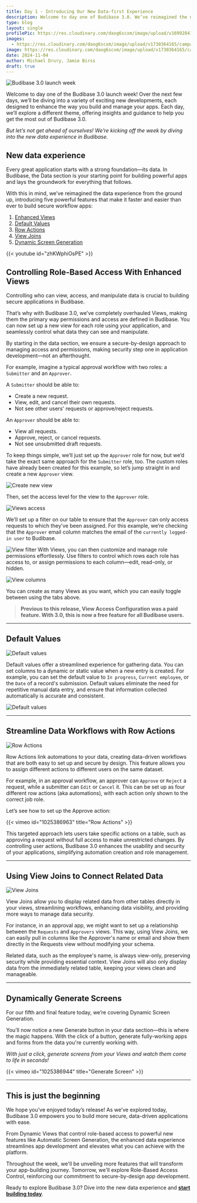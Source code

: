 ```yaml
---
title: Day 1 - Introducing Our New Data-first Experience
description: Welcome to day one of Budibase 3.0. We’ve reimagined the data experience from the ground up, introducing five powerful features that make it faster and easier than ever to build secure workflow apps. 
type: blog
layout: single
profilePic: https://res.cloudinary.com/daog6scxm/image/upload/v1699284176/Branding/Assets/Symbol/RGB/Full%20Colour/bb-symbol-trans_v60zdz.svg
images:
  - https://res.cloudinary.com/daog6scxm/image/upload/v1730364165/campaigns/3.0/day%201/day_1_light_b7c2kr.png
image: https://res.cloudinary.com/daog6scxm/image/upload/v1730364165/campaigns/3.0/day%201/day_1_light_b7c2kr.png
date: 2024-11-04
author: Michael Drury, Jamie Birss
draft: true
---
```

![Budibase 3.0 launch week](https://res.cloudinary.com/daog6scxm/image/upload/v1730721015/campaigns/3.0/playlist_thumb_nj6nek.webp)

Welcome to day one of the Budibase 3.0 launch week! Over the next few days, we’ll be diving into a variety of exciting new developments, each designed to enhance the way you build and manage your apps. Each day, we’ll explore a different theme, offering insights and guidance to help you get the most out of Budibase 3.0.

*But let’s not get ahead of ourselves! We’re kicking off the week by diving into the new data experience in Budibase.*

## New data experience

Every great application starts with a strong foundation—its data. In Budibase, the Data section is your starting point for building powerful apps and lays the groundwork for everything that follows. 

With this in mind, we’ve reimagined the data experience from the ground up, introducing five powerful features that make it faster and easier than ever to build secure workflow apps:

1. [Enhanced Views](#controlling-role-based-access-with-enhanced-views)
2. [Default Values](#default-values)
3. [Row Actions](#streamline-data-workflows-with-row-actions)
4. [View Joins](#using-view-joins-to-connect-related-data)
5. [Dynamic Screen Generation](#dynamically-generate-screens)

{{< youtube id="zhKWphiOsPE" >}}


## Controlling Role-Based Access With Enhanced Views

Controlling who can view, access, and manipulate data is crucial to building secure applications in Budibase. 

That’s why with Budibase 3.0, we’ve completely overhauled Views, making them the primary way permissions and access are defined in Budibase. You can now set up a new view for each role using your application, and seamlessly control what data they can see and manipulate. 

By starting in the data section, we ensure a secure-by-design approach to managing access and permissions, making security step one in application development—not an afterthought.

For example, imagine a typical approval workflow with two roles: a `Submitter` and an `Approver`.

A `Submitter` should be able to:
- Create a new request.
- View, edit, and cancel their own requests.
- Not see other users' requests or approve/reject requests.

An `Approver` should be able to:
- View all requests.
- Approve, reject, or cancel requests.
- Not see unsubmitted draft requests.

To keep things simple, we’ll just set up the `Approver` role for now, but we’d take the exact same approach for the `Submitter` role, too. The custom roles have already been created for this example, so let’s jump straight in and create a new `Approver` view. 

![Create new view](https://res.cloudinary.com/daog6scxm/image/upload/v1730408170/campaigns/3.0/day%201/create_view_iprydq.webp)

Then, set the access level for the view to the `Approver` role. 

![Views access](https://res.cloudinary.com/daog6scxm/image/upload/v1730408168/campaigns/3.0/day%201/custom_roles_t3bloc.webp)

We’ll set up a filter on our table to ensure that the `Approver` can only access requests to which they’ve been assigned. For this example, we’re checking that the `Approver` email column matches the email of the `currently logged-in user` to Budibase.

![View filter](https://res.cloudinary.com/daog6scxm/image/upload/v1730408485/campaigns/3.0/day%201/filter_peddpe.webp)
With Views, you can then customize and manage role permissions effortlessly. Use filters to control which rows each role has access to, or assign permissions to each column—edit, read-only, or hidden.

![View columns](https://res.cloudinary.com/daog6scxm/image/upload/v1730408168/campaigns/3.0/day%201/columns_kksh6t.webp)

You can create as many Views as you want, which you can easily toggle between using the tabs above. 


> **Previous to this release, View Access Configuration was a paid feature. With 3.0, this is now a free feature for all Budibase users.**


---

## Default Values

![Default values](https://res.cloudinary.com/daog6scxm/image/upload/v1730382869/campaigns/3.0/day%201/Default_valuesportrait_pr8o6r.webp)

Default values offer a streamlined experience for gathering data. You can set columns to a dynamic or static value when a new entry is created. For example, you can set the default value to `In progress`, `Current employee`, or the `Date` of a record's submission. Default values eliminate the need for repetitive manual data entry, and ensure that information collected automatically is accurate and consistent.

![Default values](https://res.cloudinary.com/daog6scxm/image/upload/v1730408167/campaigns/3.0/day%201/Default_values_date_u4mje1.webp)


---

## Streamline Data Workflows with Row Actions

![Row Actions](https://res.cloudinary.com/daog6scxm/image/upload/v1730407457/campaigns/3.0/day%201/Row_actions_zhc8le.webp)

Row Actions link automations to your data, creating data-driven workflows that are both easy to set up and secure by design. This feature allows you to assign different actions to different users on the same dataset.

For example, in an approval workflow, an approver can `Approve` or `Reject` a request, while a submitter can `Edit` or `Cancel` it. This can be set up as four different row actions (aka automations), with each action only shown to the correct job role.

Let’s see how to set up the Approve action:

{{< vimeo id="1025386963" title="Row Actions" >}}

This targeted approach lets users take specific actions on a table, such as approving a request without full access to make unrestricted changes. By controlling user actions, Budibase 3.0 enhances the usability and security of your applications, simplifying automation creation and role management.

---

## Using View Joins to Connect Related Data

![View Joins](https://res.cloudinary.com/daog6scxm/image/upload/v1730409505/campaigns/3.0/day%201/view_relationships_mjtaun.webp)

View Joins allow you to display related data from other tables directly in your views, streamlining workflows, enhancing data visibility, and providing more ways to manage data security. 

For instance, in an approval app, we might want to set up a relationship between the `Requests` and `Approvers` views. This way, using View Joins, we can easily pull in columns like the Approver's name or email and show them directly in the Requests view without modifying your schema.

Related data, such as the employee's name, is always view-only, preserving security while providing essential context. View Joins will also only display data from the immediately related table, keeping your views clean and manageable.

---

## Dynamically Generate Screens

For our fifth and final feature today, we’re covering Dynamic Screen Generation.

You’ll now notice a new Generate button in your data section—this is where the magic happens. With the click of a button, generate fully-working apps and forms from the data you're currently working with.

*With just a click, generate screens from your Views and watch them come to life in seconds!*

{{< vimeo id="1025386944" title="Generate Screen" >}}



---

## This is just the beginning

We hope you’ve enjoyed today’s release! As we’ve explored today, Budibase 3.0 empowers you to build more secure, data-driven applications with ease. 

From Dynamic Views that control role-based access to powerful new features like Automatic Screen Generation, the enhanced data experience streamlines app development and elevates what you can achieve with the platform.

Throughout the week, we'll be unveiling more features that will transform your app-building journey. Tomorrow, we'll explore Role-Based Access Control, reinforcing our commitment to secure-by-design app development.

Ready to explore Budibase 3.0? Dive into the new data experience and **[start building today](https://account.budibase.app/)**.